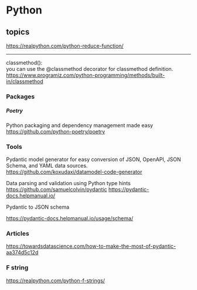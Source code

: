 # Python

## topics

https://realpython.com/python-reduce-function/

---

classmethod():
<br>
you can use the @classmethod decorator for classmethod definition.
<br>
https://www.programiz.com/python-programming/methods/built-in/classmethod

### Packages

##### Poetry

Python packaging and dependency management made easy
<https://github.com/python-poetry/poetry>

### Tools

Pydantic model generator for easy conversion of JSON, OpenAPI, JSON Schema, and YAML data sources.
<br>
https://github.com/koxudaxi/datamodel-code-generator

Data parsing and validation using Python type hints
<br>
https://github.com/samuelcolvin/pydantic
https://pydantic-docs.helpmanual.io/

Pydantic to JSON schema

https://pydantic-docs.helpmanual.io/usage/schema/

### Articles

https://towardsdatascience.com/how-to-make-the-most-of-pydantic-aa374d5c12d

### F string

https://realpython.com/python-f-strings/
